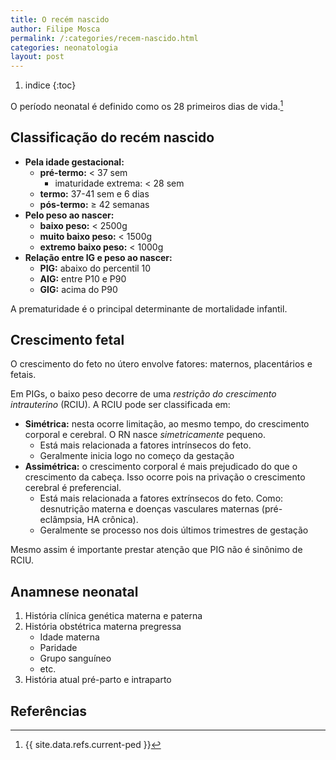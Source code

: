 ```yaml
---
title: O recém nascido
author: Filipe Mosca
permalink: /:categories/recem-nascido.html
categories: neonatologia
layout: post
---
```


1. indice
{:toc}

O período neonatal é definido como os 28 primeiros dias de vida.[^1] 

## Classificação do recém nascido

- __Pela idade gestacional:__
    - __pré-termo:__ < 37 sem
        - imaturidade extrema: < 28 sem
    - __termo:__ 37-41 sem e 6 dias
    - __pós-termo:__ &ge; 42 semanas
- __Pelo peso ao nascer:__
    - __baixo peso:__ < 2500g
    - __muito baixo peso:__ < 1500g
    - __extremo baixo peso:__ < 1000g
- __Relação entre IG e peso ao nascer:__
    - __PIG:__ abaixo do percentil 10
    - __AIG:__ entre P10 e P90
    - __GIG:__ acima do P90

A prematuridade é o principal determinante de mortalidade infantil. 

## Crescimento fetal
O crescimento do feto no útero envolve fatores: maternos, placentários e fetais. 

Em PIGs, o baixo peso decorre de uma _restrição do crescimento intrauterino_ (RCIU). A RCIU pode ser classificada em:

- __Simétrica:__ nesta ocorre limitação, ao mesmo tempo, do crescimento corporal e cerebral. O RN nasce _simetricamente_ pequeno. 
    - Está mais relacionada a fatores intrínsecos do feto.
    - Geralmente inicia logo no começo da gestação
- __Assimétrica:__ o crescimento corporal é mais prejudicado do que o crescimento da cabeça. Isso ocorre pois na privação o crescimento cerebral é preferencial. 
    - Está mais relacionada a fatores extrínsecos do feto. Como: desnutrição materna e doenças vasculares maternas (pré-eclâmpsia, HA crônica).
    - Geralmente se processo nos dois últimos trimestres de gestação

Mesmo assim é importante prestar atenção que PIG não é sinônimo de RCIU. 

## Anamnese neonatal

1. História clínica genética materna e paterna
2. História obstétrica materna pregressa
    - Idade materna
    - Paridade
    - Grupo sanguíneo
    - etc.
3. História atual pré-parto e intraparto

## Referências
[^1]: {{ site.data.refs.current-ped }}
